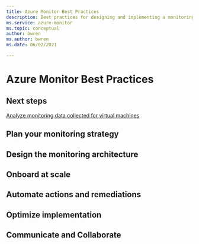 ```yaml
---
title: Azure Monitor Best Practices
description: Best practices for designing and implementing a monitoring environment using Azure Monitor.
ms.service: azure-monitor
ms.topic: conceptual
author: bwren
ms.author: bwren
ms.date: 06/02/2021

---
```


# Azure Monitor Best Practices

## Next steps

[Analyze monitoring data collected for virtual machines](monitor-virtual-machine-analyze.md)

## Plan your monitoring strategy

## Design the monitoring architecture

## Onboard at scale

## Automate actions and remediations

## Optimize implementation

## Communicate and Collaborate
